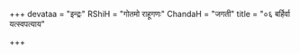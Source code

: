+++
devataa = "इन्द्रः"
RShiH = "गोतमो राहूगणः"
ChandaH = "जगती"
title = "०६ बर्हिर्वा यत्स्वपत्याय"

+++
